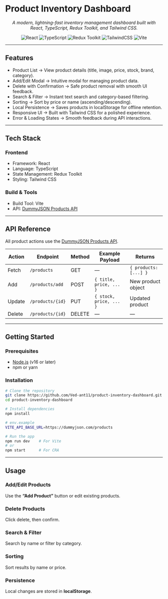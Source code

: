# Product Inventory Dashboard  

<p align="center">
  <em>A modern, lightning-fast inventory management dashboard built with React, TypeScript, Redux Toolkit, and Tailwind CSS.</em>
</p>  

<p align="center">
  <img alt="React" src="https://img.shields.io/badge/react-%2320232a.svg?style=for-the-badge&logo=react&logoColor=%2361DAFB"/>
  <img alt="TypeScript" src="https://img.shields.io/badge/typescript-%23007ACC.svg?style=for-the-badge&logo=typescript&logoColor=white"/>
  <img alt="Redux Toolkit" src="https://img.shields.io/badge/redux_toolkit-%23764ABC.svg?style=for-the-badge&logo=redux&logoColor=white"/>
  <img alt="TailwindCSS" src="https://img.shields.io/badge/tailwindcss-%2338B2AC.svg?style=for-the-badge&logo=tailwind-css&logoColor=white"/>
  <img alt="Vite" src="https://img.shields.io/badge/vite-%23646CFF.svg?style=for-the-badge&logo=vite&logoColor=white"/>
</p>  
  

---

## Features  
- Product List → View product details (title, image, price, stock, brand, category).  
- Add/Edit Modal → Intuitive modal for managing product data.  
- Delete with Confirmation → Safe product removal with smooth UI feedback.  
- Search & Filter → Instant text search and category-based filtering.  
- Sorting → Sort by price or name (ascending/descending).  
- Local Persistence → Saves products in localStorage for offline retention.  
- Responsive UI → Built with Tailwind CSS for a polished experience.  
- Error & Loading States → Smooth feedback during API interactions.  

---

## Tech Stack  
### Frontend  
- Framework: React  
- Language: TypeScript  
- State Management: Redux Toolkit  
- Styling: Tailwind CSS  

### Build & Tools  
- Build Tool: Vite  
- API: [DummyJSON Products API](https://dummyjson.com/products)  

---

## API Reference  
All product actions use the [DummyJSON Products API](https://dummyjson.com/products).  

| Action   | Endpoint            | Method  | Example Payload            | Returns          |  
|----------|---------------------|---------|----------------------------|------------------|  
| Fetch    | `/products`         | GET     | —                          | `{ products: [...] }` |  
| Add      | `/products/add`     | POST    | `{ title, price, ... }`    | New product object |  
| Update   | `/products/{id}`    | PUT     | `{ stock, price, ... }`    | Updated product   |  
| Delete   | `/products/{id}`    | DELETE  | —                          | —                |  


---

## Getting Started  

### Prerequisites  
- [Node.js](https://nodejs.org/) (v16 or later)  
- npm or yarn  

### Installation  
```bash
# Clone the repository
git clone https://github.com/Ved-ant11/product-inventory-dashboard.git
cd product-inventory-dashboard

# Install dependencies
npm install

# env.example
VITE_API_BASE_URL=https://dummyjson.com/products

# Run the app
npm run dev    # For Vite
# or
npm start      # For CRA
```

---

## Usage  

### Add/Edit Products  
Use the **“Add Product”** button or edit existing products.  

### Delete Products  
Click delete, then confirm.  

### Search & Filter  
Search by name or filter by category.  

### Sorting  
Sort results by name or price.  

### Persistence  
Local changes are stored in **localStorage**.  
